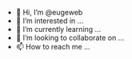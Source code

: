 - 👋 Hi, I’m @eugeweb
- 👀 I’m interested in ...
- 🌱 I’m currently learning ...
- 💞️ I’m looking to collaborate on ...
- 📫 How to reach me ...

<!---
eugeweb/eugeweb is a ✨ special ✨ repository because its `README.md` (this file) appears on your GitHub profile.
You can click the Preview link to take a look at your changes.
--->
